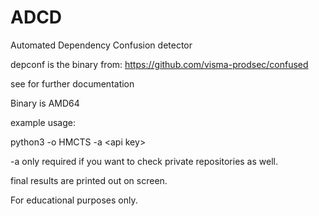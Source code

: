 # ADCD
Automated Dependency Confusion detector


depconf is the binary from:
https://github.com/visma-prodsec/confused

see for further documentation

Binary is AMD64

example usage:

python3 -o HMCTS -a \<api key\>

-a only required if you want to check private repositories as well.

final results are printed out on screen.

For educational purposes only.
